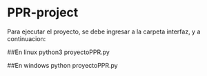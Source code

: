 # PPR-project
Para ejecutar el proyecto, se debe ingresar a la carpeta interfaz, y a continuacion: 

##En linux
python3 proyectoPPR.py

##En windows
python proyectoPPR.py
